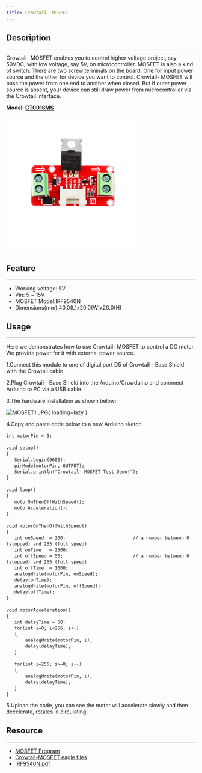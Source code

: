 ```yaml
---
title: Crowtail- MOSFET
---
```


## Description
-----------

Crowtail- MOSFET enables you to control higher voltage project, say 50VDC, with low voltage, say 5V, on microcontroller. MOSFET is also a kind of switch. There are two screw terminals on the board. One for input power source and the other for device you want to control. Crowtail- MOSFET will pass the power from one end to another when closed. But if outer power source is absent, your device can still draw power from microcontroller via the Crowtail interface.

**Model: [CT0016MS](http://www.elecrow.com/crowtail-mosfet-p-1248.html)**

<img loading="lazy" alt="Crowtail-MOSFET 1.jpg" src="../../assets/images/crowtail-mosfet/crowtail_mosfet_2.0_1.png" style="zoom:60%;" />

## Feature
-------

- Working voltage: 5V
- Vin: 5 ~ 15V
- MOSFET Model:IRF9540N
- Dimensions(mm):40.0(L)x20.0(W)x20.0(H)

## Usage
-----

Here we demonstrates how to use Crowtail- MOSFET to control a DC motor. We provide power for it with external power source.

1.Connect this module to one of digital port D5 of Crowtail - Base Shield with the Crowtail cable

2.Plug Crowtail - Base Shield into the Arduino/Crowduino and connnect Arduino to PC via a USB cable.

3.The hardware installation as shown below:

![MOSFET1.JPG](https://wiki.elecrow.com/images/thumb/a/aa/MOSFET1.JPG/800px-MOSFET1.JPG){ loading=lazy }

4.Copy and paste code below to a new Arduino sketch.

```
int motorPin = 5;

void setup()
{
   Serial.begin(9600);
   pinMode(motorPin, OUTPUT);
   Serial.println("Crowtail- MOSFET Test Demo!");
}
 
void loop()
{
   motorOnThenOffWithSpeed();
   motorAcceleration();
}

void motorOnThenOffWithSpeed()
{
   int onSpeed  = 200;                         // a number between 0 (stopped) and 255 (full speed)
   int onTime   = 2500;
   int offSpeed = 50;                          // a number between 0 (stopped) and 255 (full speed)
   int offTime  = 1000;
   analogWrite(motorPin, onSpeed);
   delay(onTime);
   analogWrite(motorPin, offSpeed);
   delay(offTime);
}
 
void motorAcceleration()
{
   int delayTime = 50;
   for(int i=0; i<256; i++)
   {
       analogWrite(motorPin, i);
       delay(delayTime);
   }

   for(int i=255; i>=0; i--)
   {
       analogWrite(motorPin, i);
       delay(delayTime);
   }
}
```

5.Upload the code, you can see the motor will accelerate slowly and then decelerate, rotates in circulating.

## Resource
--------

- [MOSFET Program](../../files/MOSFET-zip.md)
- [Crowtail-MOSFET eagle files](../../files/Crowtail-MOSFET-eagle-files-zip.md)
- [IRF9540N.pdf](../../files/IRF9540N-pdf.md)